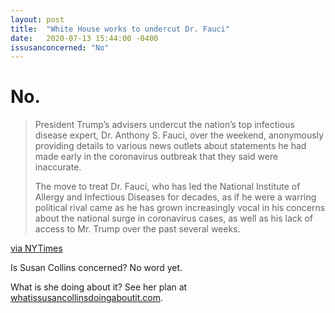 ```yaml
---
layout: post
title:  "White House works to undercut Dr. Fauci"
date:   2020-07-13 15:44:00 -0400
issusanconcerned: "No"
---
```

# No.

> President Trump’s advisers undercut the nation’s top infectious disease expert, Dr. Anthony S. Fauci, over the weekend, anonymously providing details to various news outlets about statements he had made early in the coronavirus outbreak that they said were inaccurate.
>
> The move to treat Dr. Fauci, who has led the National Institute of Allergy and Infectious Diseases for decades, as if he were a warring political rival came as he has grown increasingly vocal in his concerns about the national surge in coronavirus cases, as well as his lack of access to Mr. Trump over the past several weeks.

[via NYTimes](https://www.nytimes.com/2020/07/12/us/politics/fauci-trump-coronavirus.html)


Is Susan Collins concerned? No word yet.

What is she doing about it? See her plan at [whatissusancollinsdoingaboutit.com](https://whatissusancollinsdoingaboutit.com).

